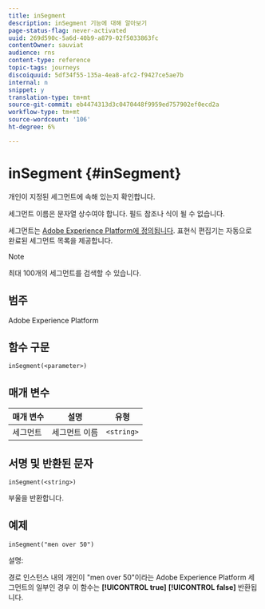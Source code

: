 ```yaml
---
title: inSegment
description: inSegment 기능에 대해 알아보기
page-status-flag: never-activated
uuid: 269d590c-5a6d-40b9-a879-02f5033863fc
contentOwner: sauviat
audience: rns
content-type: reference
topic-tags: journeys
discoiquuid: 5df34f55-135a-4ea8-afc2-f9427ce5ae7b
internal: n
snippet: y
translation-type: tm+mt
source-git-commit: eb4474313d3c0470448f9959ed757902ef0ecd2a
workflow-type: tm+mt
source-wordcount: '106'
ht-degree: 6%

---
```



# inSegment {#inSegment}

개인이 지정된 세그먼트에 속해 있는지 확인합니다.

세그먼트 이름은 문자열 상수여야 합니다. 필드 참조나 식이 될 수 없습니다.

세그먼트는 [Adobe Experience Platform에 정의됩니다](https://platform.adobe.com/segment/overview). 표현식 편집기는 자동으로 완료된 세그먼트 목록을 제공합니다.

>[!NOTE]
>
>최대 100개의 세그먼트를 검색할 수 있습니다.

## 범주

Adobe Experience Platform

## 함수 구문

`inSegment(<parameter>)`

## 매개 변수

| 매개 변수 | 설명 | 유형 |
|--- |--- |--- |
| 세그먼트 | 세그먼트 이름 | `<string>` |

## 서명 및 반환된 문자

`inSegment(<string>)`

부울을 반환합니다.

## 예제

`inSegment("men over 50")`

설명:

경로 인스턴스 내의 개인이 &quot;men over 50&quot;이라는 Adobe Experience Platform 세그먼트의 일부인 경우 이 함수는 **[!UICONTROL true]** **[!UICONTROL false]** 반환됩니다.
